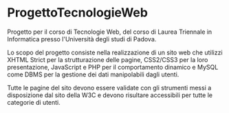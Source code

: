 # ProgettoTecnologieWeb
Progetto per il corso di Tecnologie Web, del corso di Laurea Triennale in Informatica presso l'Università degli studi di Padova.

Lo scopo del progetto consiste nella realizzazione di un sito web che utilizzi XHTML Strict per la strutturazione delle pagine, CSS2/CSS3 per la loro presentazione, JavaScript e PHP per il comportamento dinamico e MySQL come DBMS per la gestione dei dati manipolabili dagli utenti.

Tutte le pagine del sito devono essere validate con gli strumenti messi a disposizione dal sito della W3C e devono risultare accessibili per tutte le categorie di utenti.
